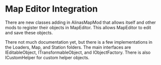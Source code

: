 # Map Editor Integration

There are new classes adding in AlinasMapMod that allows
itself and other mods to register their objects in MapEditor.
This allows MapEditor to edit and save these objects.

There not much documentation yet, but there is a few implementations in the Loaders, Map, and Station folders. The main interfaces are IEditableObject, ITransformableObject, and IObjectFactory. There is also ICustomHelper for custom helper objects.

